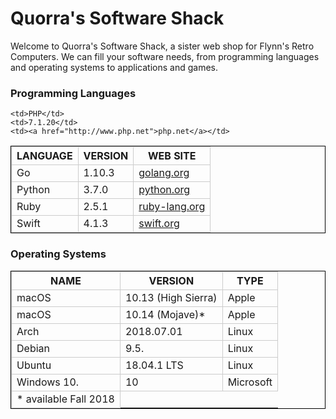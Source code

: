 <!--<!DOCTYPE html>-->

<html>

<head>
<meta charset="utf-8"> 
<title>Quorra's Software Shack</title> 
<style>
td,th {border: 1px solid#ccc;}
table {border: 1px solid black;} 
</style>

</head>

<body>
<h1>Quorra's Software Shack</h1>

<p>Welcome to Quorra's Software Shack, a sister web shop for Flynn's Retro Computers. We can fill your software needs, from programming languages and operating systems to applications and games.</p>


<h3>Programming Languages</h3>

<table> 
<tr>
    <th>LANGUAGE</th> 
    <th>VERSION</th> 
    <th>WEB SITE</th>
</tr> 
<tr>
    <td>Go</td>
    <td>1.10.3</td>
    <td><a href="http://www.golang.org">golang.org</a></td>
</tr> 
<tr>

    <td>PHP</td>
    <td>7.1.20</td>
    <td><a href="http://www.php.net">php.net</a></td>
</tr>
<tr>
    <td>Python</td>
    <td>3.7.0</td>
    <td><a href="http://www.python.org">python.org</a></td> 
</tr>
<tr>
    <td>Ruby</td>
    <td>2.5.1</td>
    <td><a href="http://www.ruby-lang.org">ruby-lang.org</a></td> 
</tr>
<tr>
    <td>Swift</td>
    <td>4.1.3</td>
    <td><a href="http://www.swift.org">swift.org</a></td> 
</tr>
</table>

<h3>Operating Systems</h3>

<table> 
<tr>
    <th>NAME</th> 
    <th>VERSION</th> 
    <th>TYPE</th>
</tr>
<tr>
    <td>macOS</td>
    <td>10.13 (High Sierra)</td> 
    <td>Apple</td>
</tr>
<tr>
    <td>macOS</td>
    <td>10.14 (Mojave)*</td>
    <td>Apple</td>
</tr>
<tr>
    <td>Arch</td>
    <td>2018.07.01</td>
    <td>Linux</td>
</tr>
<tr>
    <td>Debian</td>
    <td>9.5.</td>
    <td>Linux</td>
</tr>
<tr>
    <td>Ubuntu</td>
    <td>18.04.1 LTS</td>
    <td>Linux</td>
</tr>
<tr>
    <td>Windows 10.</td>
    <td>10</td>
    <td>Microsoft</td>
</tr>
<tr>
    <td> * available Fall 2018</td>
</tr>
</table>

</body>

</html>

